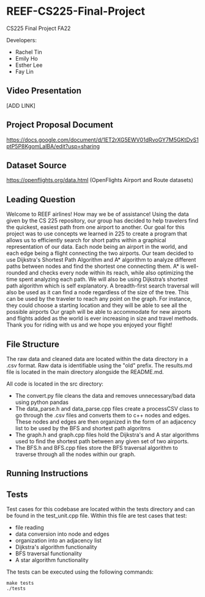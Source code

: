 # REEF-CS225-Final-Project
CS225 Final Project FA22 

Developers:
- Rachel Tin
- Emily Ho
- Esther Lee 
- Fay Lin

## Video Presentation 
[ADD LINK]

## Project Proposal Document

https://docs.google.com/document/d/1ET2rXG5EWV01dRvoGY7M5GKtDvS1ptP5P8KgomLalBA/edit?usp=sharing

## Dataset Source
https://openflights.org/data.html (OpenFlights Airport and Route datasets)

## Leading Question

Welcome to REEF airlines! How may we be of assistance! Using the data given by the CS 225 repository, our group has decided to help travelers find the quickest, easiest path from one airport to another. Our goal for this project was to use concepts we learned in 225 to create a program that allows us to efficiently search for short paths within a graphical representation of our data. Each node being an airport in the world, and each edge being a flight connecting the two airports. Our team decided to use Dijkstra's Shortest Path Algorithm and A* algorithm to analyze different paths between nodes and find the shortest one connecting them. A* is well-rounded  and checks every node within its reach, while also optimizing the time spent analyzing each path. We will also be using Dijkstra’s shortest path algorithm which is self explanatory. A breadth-first search traversal will also be used as it can find a node regardless of the size of the tree. This can be used by the traveler to reach any point on the graph. For instance, they could choose a starting location and they will be able to see all the possible airports  Our graph will be able to accommodate for new airports and flights added as the world is ever increasing in size and travel methods. Thank you for riding with us and we hope you enjoyed your flight!

## File Structure
The raw data and cleaned data are located within the data directory in a .csv format. Raw data is identifiable using the "old" prefix. 
The results.md file is located in the main directory alongside the README.md.

All code is located in the src directory:
- The convert.py file cleans the data and removes unnecessary/bad data using python pandas
- The data_parse.h and data_parse.cpp files create a processCSV class to go through the .csv files and converts them to c++ nodes and edges. These nodes and edges are then organized in the form of an adjacency list to be used by the BFS and shortest path algoritms
- The graph.h and graph.cpp files hold the Dijkstra's and A star algorithms used to find the shortest path between any given set of two airports. 
- The BFS.h and BFS.cpp files store the BFS traversal algorithm to traverse through all the nodes within our graph.



## Running Instructions



## Tests 
 
Test cases for this codebase are located within the tests directory and can be found in the test_unit.cpp file. Within this file are test cases that test:
- file reading
- data conversion into node and edges
- organization into an adjacency list
- Dijkstra's algorithm functionality
- BFS traversal functionality
- A star algorithm functionality

The tests can be executed using the following commands:
```
make tests
./tests
```